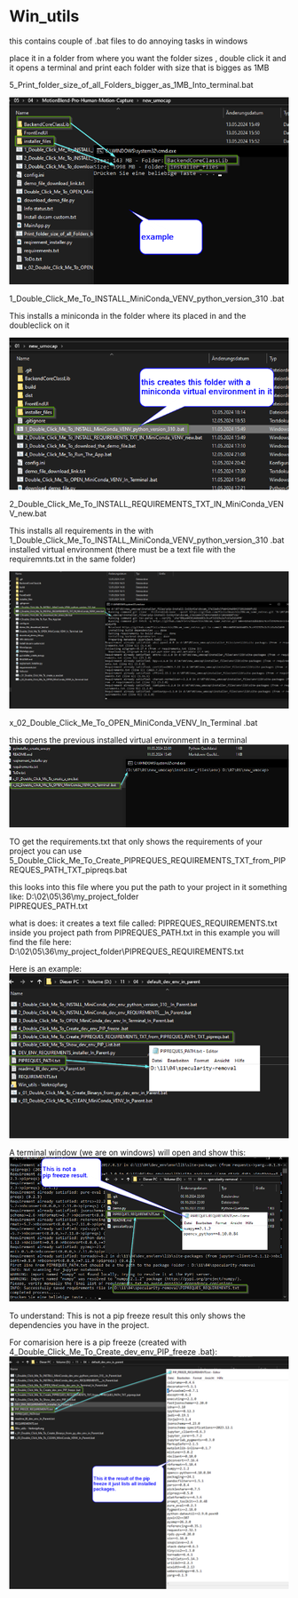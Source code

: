# Win_utils
this contains couple of .bat files to do annoying tasks in windows


place it in a folder from where you want the folder sizes , double click it and it opens a 
terminal and print each folder with size that is bigges as 1MB

5_Print_folder_size_of_all_Folders_bigger_as_1MB_Into_terminal.bat

![alt text](image-1.png)



1_Double_Click_Me_To_INSTALL_MiniConda_VENV_python_version_310 .bat

This installs a miniconda in the folder where its placed in and the doubleclick on it

![alt text](image-2.png)



2_Double_Click_Me_To_INSTALL_REQUIREMENTS_TXT_IN_MiniConda_VENV_new.bat

This installs all requirements in the with 1_Double_Click_Me_To_INSTALL_MiniConda_VENV_python_version_310 .bat
installed virtual environment  (there must be a text file with the requiremnts.txt in the same folder)

![alt text](image-3.png)


x_02_Double_Click_Me_To_OPEN_MiniConda_VENV_In_Terminal .bat

this opens the previous installed virtual environment in a terminal
![alt text](image-4.png)


TO get the requirements.txt that only shows the requirements of your project 
you can use 5_Double_Click_Me_To_Create_PIPREQUES_REQUIREMENTS_TXT_from_PIPREQUES_PATH_TXT_pipreqs.bat

this looks into this file where you put the path to your project in it
something like: D:\02\05\36\my_project_folder\
PIPREQUES_PATH.txt 

what is does:
it creates a text file called: PIPREQUES_REQUIREMENTS.txt
inside you project path from PIPREQUES_PATH.txt 
in this example you will find the file here:
D:\02\05\36\my_project_folder\PIPREQUES_REQUIREMENTS.txt

Here is an example:
![alt text](image-5.png)


A terminal window (we are on windows) will open and show this:
![alt text](image-6.png)

To understand: This is not a pip freeze result this only shows the dependencies you have in the 
project.

For comarision here is a pip freeze (created with 4_Double_Click_Me_To_Create_dev_env_PIP_freeze .bat):
![alt text](image-7.png)
